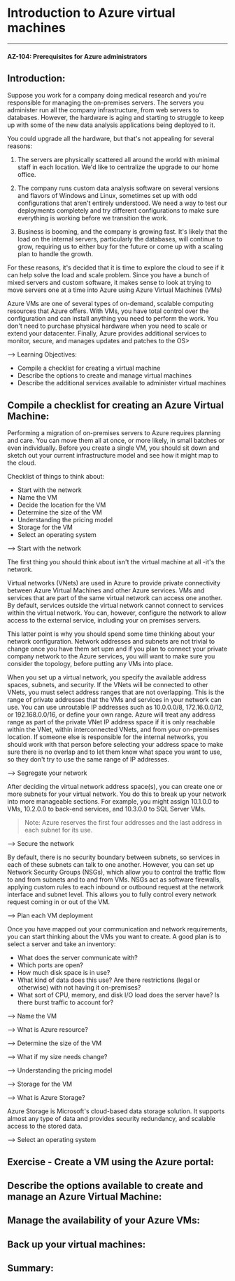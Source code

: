 # Introduction to Azure virtual machines 
____
#### AZ-104: Prerequisites for Azure administrators


## Introduction: 

Suppose you work for a company doing medical research and you're responsible for managing the on-premises servers. The servers you administer run all the company infrastructure, from web servers to databases. However, the hardware is aging and starting to struggle to keep up with some of the new data analysis applications being deployed to it. 

You could upgrade all the hardware, but that's not appealing for several reasons: 

1. The servers are physically scattered all around the world with minimal staff in each location. We'd like to centralize the upgrade to our home office. 
2. The company runs custom data analysis software on several versions and flavors of Windows and Linux, sometimes set up with odd configurations that aren't entirely understood. We need a way to test our deployments completely and try different configurations to make sure everything is working before we transition the work. 

3. Business is booming, and the company is growing fast. It's likely that the load on the internal servers, particularly the databases, will continue to grow, requiring us to either buy for the future or come up with a scaling plan to handle the growth. 

For these reasons, it's decided that it is time to explore the cloud to see if it can help solve the load and scale problem. Since you have a bunch of mixed servers and custom software, it makes sense to look at trying to move servers one at a time into Azure using Azure Virtual Machines (VMs)


Azure VMs are one of several types of on-demand, scalable computing resources that Azure offers. With VMs, you have total control over the configuration and can install anything you need to perform the work. You don't need to purchase physical hardware when you need to scale or extend your datacenter. Finally, Azure provides additional services to monitor, secure, and manages updates and patches to the OS> 

--> Learning Objectives: 

* Compile a checklist for creating a virtual machine 
* Describe the options to create and manage virtual machines 
* Describe the additional services available to administer virtual machines

## Compile a checklist for creating an Azure Virtual Machine: 

Performing a migration of on-premises servers to Azure requires planning and care. You can move them all at once, or more likely, in small batches or even individually. Before you create a single VM, you should sit down and sketch out your current infrastructure model and see how it might map to the cloud. 

Checklist of things to think about:

* Start with the network 
* Name the VM 
* Decide the location for the VM 
* Determine the size of the VM 
* Understanding the pricing model 
* Storage for the VM 
* Select an operating system 

--> Start with the network

The first thing you should think about isn't the virtual machine at all -it's the network. 

Virtual networks (VNets) are used in Azure to provide private connectivity between Azure Virtual Machines and other Azure services. VMs and services that are part of the same virtual network can access one another. By default, services outside the virtual network cannot connect to services within the virtual network. You can, however, configure the network to allow access to the external service, including your on premises servers. 

This latter point is why you should spend some time thinking about your network configuration. Network addresses and subnets are not trivial to change once you have them set upm and if you plan to connect your private company network to the Azure services, you will want to make sure you consider the topology, before putting any VMs into place. 

When you set up a virtual network, you specify the available address spaces, subnets, and security. If the VNets will be connected to other VNets, you must select address ranges that are not overlapping. This is the range of private addresses that the VMs and services in your network can use. You can use unroutable IP addresses such as 10.0.0.0/8, 172.16.0.0/12, or 192.168.0.0/16, or define your own range. Azure will treat any address range as part of the private VNet IP address space if it is only reachable within the VNet, within interconnected VNets, and from your on-premises location. If someone else is responsible for the internal networks, you should work with that person before selecting your address space to make sure there is no overlap and to let them know what space you want to use, so they don't try to use the same range of IP addresses. 



--> Segregate your network 

After deciding the virtual network address space(s), you can create one or more subnets for your virtual network. You do this to break up your network into more manageable sections. For example, you might assign 10.1.0.0 to VMs, 10.2.0.0 to back-end services, and 10.3.0.0 to SQL Server VMs.

> Note: Azure reserves the first four addresses and the last address in each subnet for its use. 

--> Secure the network 

By default, there is no security boundary between subnets, so services in each of these subnets can talk to one another. However, you can set up Network Security Groups (NSGs), which allow you to control the traffic flow to and from subnets and to and from VMs. NSGs act as software firewalls, applying custom rules to each inbound or outbound request at the network interface and subnet level. This allows you to fully control every network request coming in or out of the VM. 

--> Plan each VM deployment 

Once you have mapped out your communication and network requirements, you can start thinking about the VMs you want to create. A good plan is to select a server and take an inventory: 

* What does the server communicate with? 
* Which ports are open? 
* How much disk space is in use? 
* What kind of data does this use? Are there restrictions (legal or otherwise) with not having it on-premises? 
* What sort of CPU, memory, and disk I/O load does the server have? Is there burst traffic to account for? 

--> Name the VM


--> What is Azure resource? 


--> Determine the size of the VM

--> What if my size needs change? 

--> Understanding the pricing model

--> Storage for the VM

--> What is Azure Storage?

Azure Storage is Microsoft's cloud-based data storage solution. It supports almost any type of data and provides security redundancy, and scalable access to the stored data. 

--> Select an operating system






## Exercise - Create a VM using the Azure portal: 

## Describe the options available to create and manage an Azure Virtual Machine: 

## Manage the availability of your Azure VMs: 

## Back up your virtual machines: 

## Summary: 

